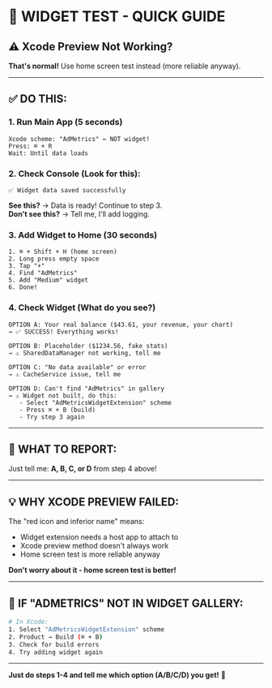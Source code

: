 # 🚀 WIDGET TEST - QUICK GUIDE

## ⚠️ Xcode Preview Not Working?
**That's normal!** Use home screen test instead (more reliable anyway).

---

## ✅ DO THIS:

### 1. Run Main App (5 seconds)
```
Xcode scheme: "AdMetrics" ← NOT widget!
Press: ⌘ + R
Wait: Until data loads
```

### 2. Check Console (Look for this):
```
✅ Widget data saved successfully
```
**See this?** → Data is ready! Continue to step 3.  
**Don't see this?** → Tell me, I'll add logging.

### 3. Add Widget to Home (30 seconds)
```
1. ⌘ + Shift + H (home screen)
2. Long press empty space
3. Tap "+"
4. Find "AdMetrics"
5. Add "Medium" widget
6. Done!
```

### 4. Check Widget (What do you see?)
```
OPTION A: Your real balance ($43.61, your revenue, your chart)
→ ✅ SUCCESS! Everything works!

OPTION B: Placeholder ($1234.56, fake stats)
→ ⚠️ SharedDataManager not working, tell me

OPTION C: "No data available" or error
→ ⚠️ CacheService issue, tell me

OPTION D: Can't find "AdMetrics" in gallery
→ ⚠️ Widget not built, do this:
   - Select "AdMetricsWidgetExtension" scheme
   - Press ⌘ + B (build)
   - Try step 3 again
```

---

## 🎯 WHAT TO REPORT:

Just tell me: **A, B, C, or D** from step 4 above!

---

## 💡 WHY XCODE PREVIEW FAILED:

The "red icon and inferior name" means:
- Widget extension needs a host app to attach to
- Xcode preview method doesn't always work
- Home screen test is more reliable anyway

**Don't worry about it - home screen test is better!**

---

## 🔧 IF "ADMETRICS" NOT IN WIDGET GALLERY:

```bash
# In Xcode:
1. Select "AdMetricsWidgetExtension" scheme
2. Product → Build (⌘ + B)
3. Check for build errors
4. Try adding widget again
```

---

**Just do steps 1-4 and tell me which option (A/B/C/D) you get!** 🚀

